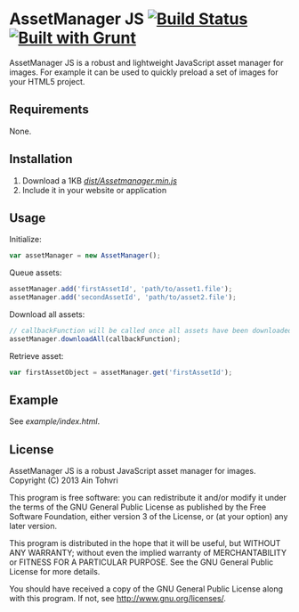 AssetManager JS [![Build Status](https://travis-ci.org/ain/assetmanager-js.png?branch=master)](https://travis-ci.org/ain/assetmanager-js) [![Built with Grunt](https://cdn.gruntjs.com/builtwith.png)](http://gruntjs.com/)
===============

AssetManager JS is a robust and lightweight JavaScript asset manager for images.
For example it can be used to quickly preload a set of images for your HTML5 project.

## Requirements
None.

## Installation
1. Download a 1KB _[dist/Assetmanager.min.js](https://github.com/ain/assetmanager-js/raw/master/dist/AssetManager.min.js)_
2. Include it in your website or application

## Usage
Initialize:
```javascript
var assetManager = new AssetManager();
```
Queue assets:
```javascript
assetManager.add('firstAssetId', 'path/to/asset1.file');
assetManager.add('secondAssetId', 'path/to/asset2.file');
```
Download all assets:
```javascript
// callbackFunction will be called once all assets have been downloaded
assetManager.downloadAll(callbackFunction);
```
Retrieve asset:
```javascript
var firstAssetObject = assetManager.get('firstAssetId');
```

## Example
See _example/index.html_.

## License
AssetManager JS is a robust JavaScript asset manager for images.
Copyright (C) 2013 Ain Tohvri

This program is free software: you can redistribute it and/or modify
it under the terms of the GNU General Public License as published by
the Free Software Foundation, either version 3 of the License, or
(at your option) any later version.

This program is distributed in the hope that it will be useful,
but WITHOUT ANY WARRANTY; without even the implied warranty of
MERCHANTABILITY or FITNESS FOR A PARTICULAR PURPOSE.  See the
GNU General Public License for more details.

You should have received a copy of the GNU General Public License
along with this program.  If not, see <http://www.gnu.org/licenses/>.